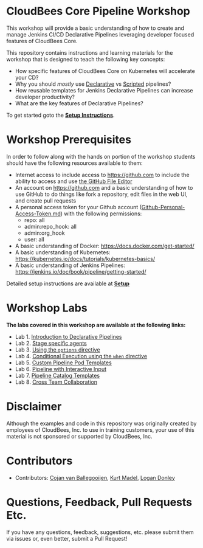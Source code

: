 # CloudBees Core Pipeline Workshop
This workshop will provide a basic understanding of how to create and manage Jenkins CI/CD Declarative Pipelines leveraging developer focused features of CloudBees Core.

This repository contains instructions and learning materials for the workshop that is designed to teach the following key concepts:

  * How specific features of CloudBees Core on Kubernetes will accelerate your CD?
  * Why you should *mostly* use [Declarative](https://jenkins.io/doc/book/pipeline/syntax/#declarative-pipeline) vs [Scripted](https://jenkins.io/doc/book/pipeline/syntax/#scripted-pipeline) pipelines?
  * How reusable templates for Jenkins Declarative Pipelines can increase developer productivity?
  * What are the key features of Declarative Pipelines?


To get started goto the [**Setup Instructions**](Setup.md).

# Workshop Prerequisites

In order to follow along with the hands on portion of the workshop students should have the following resources available to them:

  * Internet access to include access to https://github.com to include the ability to access and use [the GitHub File Editor](https://help.github.com/articles/editing-files-in-your-repository)
  * An account on https://github.com and a basic understanding of how to use GitHub to do things like fork a repository, edit files in the web UI, and create pull requests
  * A personal access token for your Github account ([Github-Personal-Access-Token.md](Github-Personal-Access-Token.md)) with the following permissions:
    - repo: all
    - admin:repo_hook: all
    - admin:org_hook
    - user: all
  * A basic understanding of Docker: https://docs.docker.com/get-started/
  * A basic understanding of Kubernetes: https://kubernetes.io/docs/tutorials/kubernetes-basics/
  * A basic understanding of Jenkins Pipelines: https://jenkins.io/doc/book/pipeline/getting-started/ 
   
Detailed setup instructions are available at **[Setup](Setup.md)**

# Workshop Labs

**The labs covered in this workshop are available at the following links:**

* Lab 1. [Introduction to Declarative Pipelines](./declarative-basics.md)
* Lab 2. [Stage specific agents](./stage-specific-agents.md)
* Lab 3. [Using the `options` directive](./options-directive.md)
* Lab 4. [Conditional Execution using the `when` directive](./conditional-when.md)
* Lab 5. [Custom Pipeline Pod Templates](./custom-pipeline-pod-templates.md)
* Lab 6. [Pipeline with Interactive Input](./input.md)
* Lab 7. [Pipeline Catalog Templates](./pipeline-catalog-templates.md)
* Lab 8. [Cross Team Collaboration](./cross-team-collaboration.md)


# Disclaimer

Although the examples and code in this repository was originally created by employees of CloudBees, Inc. to use in training customers, your use of this material is not sponsored or supported by CloudBees, Inc.

# Contributors 

* Contributors: [Cojan van Ballegooijen](https://github.com/cvanballegooijen), [Kurt Madel](https://github.com/kmadel), [Logan Donley](https://github.com/logandonley)
 
# Questions, Feedback, Pull Requests Etc.

If you have any questions, feedback, suggestions, etc. please submit them via issues or, even better, submit a Pull Request!

